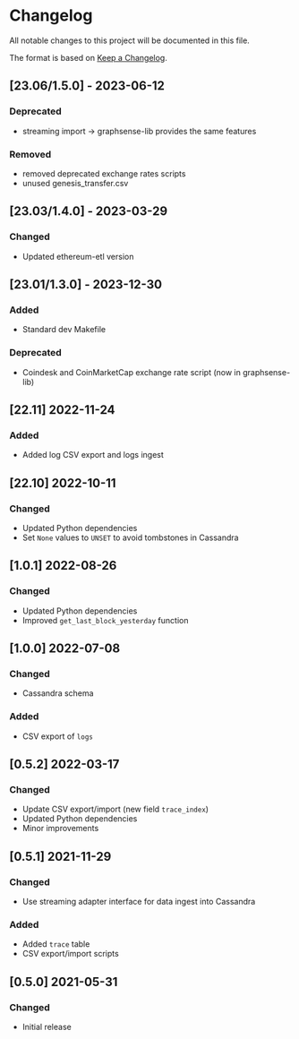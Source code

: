 # Changelog
All notable changes to this project will be documented in this file.

The format is based on [Keep a Changelog](https://keepachangelog.com/en/1.0.0/).

## [23.06/1.5.0] - 2023-06-12
### Deprecated
- streaming import -> graphsense-lib provides the same features
### Removed
- removed deprecated exchange rates scripts
- unused genesis_transfer.csv

## [23.03/1.4.0] - 2023-03-29
### Changed
- Updated ethereum-etl version

## [23.01/1.3.0] - 2023-12-30
### Added
- Standard dev Makefile
### Deprecated
- Coindesk and CoinMarketCap exchange rate script (now in graphsense-lib)

## [22.11] 2022-11-24
### Added
- Added log CSV export and logs ingest

## [22.10] 2022-10-11
### Changed
- Updated Python dependencies
- Set `None` values to `UNSET` to avoid tombstones in Cassandra

## [1.0.1] 2022-08-26
### Changed
- Updated Python dependencies
- Improved `get_last_block_yesterday` function

## [1.0.0] 2022-07-08
### Changed
- Cassandra schema
### Added
- CSV export of `logs`

## [0.5.2] 2022-03-17
### Changed
- Update CSV export/import (new field `trace_index`)
- Updated Python dependencies
- Minor improvements

## [0.5.1] 2021-11-29
### Changed
- Use streaming adapter interface for data ingest into Cassandra
### Added
- Added `trace` table
- CSV export/import scripts

## [0.5.0] 2021-05-31
### Changed
- Initial release
